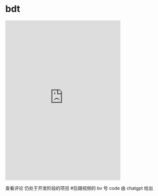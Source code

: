 # bdt
<iframe src="https://axutebils74.github.io/bdt/#BV1xx411c7mD" frameborder="0" width="360px" height="500px"></iframe> 

查看评论
仍处于开发阶段的项目
#后跟视频的 bv 号
code 由 chatgpt 给出
